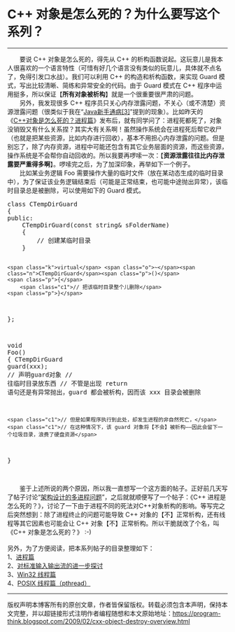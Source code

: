 # C++ 对象是怎么死的？为什么要写这个系列？ 

-----

<div class="post-body entry-content">
　　要说 C++ 对象是怎么死的，得先从 C++ 的析构函数说起。这玩意儿是我本人很喜欢的一个语言特性（可惜有好几个语言没有类似的玩意儿，具体就不点名了，免得引发口水战）。我们可以利用 C++ 的构造和析构函数，来实现 Guard 模式，写出比较清晰、简练和异常安全的代码。由于 Guard 模式在 C++ 程序中运用挺多，所以保证【<b>所有对象被析构</b>】就是一个很重要很严肃的问题。<a name="more"></a><br/>
　　另外，我发现很多 C++ 程序员只关心内存泄露问题，不关心（或不清楚）资源泄露问题（很类似于我在“<a href="../../2009/02/defect-of-java-beginner-3-code-style.md">Java新手通病[3]</a>”提到的现象）。比如昨天的《<a href="../../2009/02/cxx-object-destroy-with-process.md" target="_blank">C++对象是怎么死的？进程篇</a>》发布后，就有同学问了：进程死都死了，对象没销毁又有什么关系捏？其实大有关系啊！虽然操作系统会在进程死后帮它收尸（也就是把某些资源，比如内存进行回收），基本不用担心内存泄露的问题。但是别忘了，除了内存资源，进程中可能还包含有其它业务层面的资源，而这些资源，操作系统是不会帮你自动回收的。所以我要再啰嗦一次：【<b>资源泄露往往比内存泄露要严重得多啊</b>】。啰嗦完之后，为了加深印象，再举如下一个例子。<br/>
　　比如某业务逻辑 Foo 需要操作大量的临时文件（放在某动态生成的临时目录中），为了保证该业务逻辑结束后（可能是正常结束，也可能中途抛出异常），该临时目录总是被删除，可以使用如下的 Guard 模式。<br/>
<div class="source"><pre><span></span><span class="k">class</span> <span class="nc">CTempDirGuard</span>
<span class="p">{</span>
<span class="k">public</span><span class="o">:</span>
    <span class="n">CTempDirGuard</span><span class="p">(</span><span class="k">const</span> <span class="n">string</span><span class="o">&amp;</span> <span class="n">sFolderName</span><span class="p">)</span>
    <span class="p">{</span>
        <span class="c1">// 创建某临时目录</span>
    <span class="p">}</span>

    <span class="k">virtual</span> <span class="o">~</span><span class="n">CTempDirGuard</span><span class="p">()</span>
    <span class="p">{</span>
        <span class="c1">// 把该临时目录整个儿删除</span>
    <span class="p">}</span>
<span class="p">};</span>

<span class="kt">void</span> <span class="nf">Foo</span><span class="p">()</span>
<span class="p">{</span>
    <span class="n">CTempDirGuard</span> <span class="n">guard</span><span class="p">(</span><span class="n">xxx</span><span class="p">);</span>  <span class="c1">// 声明guard对象</span>
    <span class="c1">// 往临时目录放东西</span>
    <span class="c1">// 不管是出现 return 语句还是有异常抛出，guard 都会被析构，因而该 xxx 目录会被删除</span>

    <span class="c1">// 但是如果程序执行到此处，却发生进程的非自然死亡，</span>
    <span class="c1">// 在这种情况下，该 guard 对象将【不会】被析构——因此会留下一个垃圾目录，浪费了硬盘资源</span>
<span class="p">}</span>
</pre></div><br/>
　　鉴于上述所说的两个原因，所以我一直想写一个这方面的帖子。正好前几天写了帖子讨论“<a href="../../2009/02/multi-process-vs-multi-thread.md">架构设计的多进程问题</a>”，之后就就顺便写了一个帖子：《C++ 进程是怎么死的？》，讨论了一下由于进程不同的死法对C++对象析构的影响。等写完之后突然想到：除了进程终止的问题可能导致 C++ 对象的【不】正常析构，还有线程等其它因素也可能会让 C++ 对象【不】正常析构。所以干脆就改了个名，叫《C++ 对象是怎么死的？》 :-)<br/>
<br/>
另外，为了方便阅读，把本系列帖子的目录整理如下：<br/>
1、<a href="../../2009/02/cxx-object-destroy-with-process.md">进程篇</a><br/>
2、<a href="../../2009/02/cxx-object-destroy-with-io-stream.md">对标准输入输出流的进一步探讨</a><br/>
3、<a href="../../2009/03/cxx-object-destroy-with-thread-win32.md">Win32 线程篇</a><br/>
4、<a href="../../2009/03/cxx-object-destroy-with-thread-posix.md">POSIX 线程篇（pthread）</a>
</div>


------------------------------------------------

版权声明本博客所有的原创文章，作者皆保留版权。转载必须包含本声明，保持本文完整，并以超链接形式注明作者编程随想和本文原始地址：https://program-think.blogspot.com/2009/02/cxx-object-destroy-overview.html
